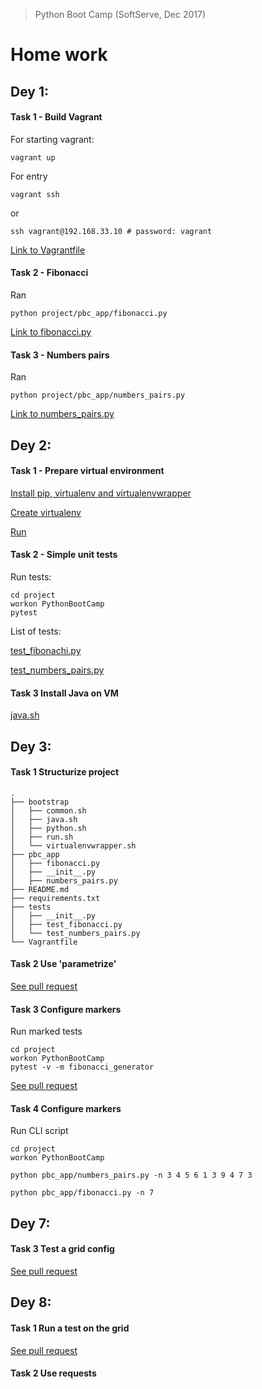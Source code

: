 > Python Boot Camp (SoftServe, Dec 2017)
# Home work

## Dey 1: 

#### Task 1 - Build Vagrant
For starting vagrant:
```
vagrant up
```
For entry
```
vagrant ssh
```
or
```
ssh vagrant@192.168.33.10 # password: vagrant
```
[Link to Vagrantfile](https://github.com/shitikovkirill/pbc-PythonBootCamp/blob/master/Vagrantfile)

#### Task 2 - Fibonacci

Ran
```
python project/pbc_app/fibonacci.py
```

[Link to fibonacci.py](https://github.com/shitikovkirill/pbc-PythonBootCamp/blob/master/pbc_app/fibonacci.py)

#### Task 3 - Numbers pairs

Ran
```
python project/pbc_app/numbers_pairs.py
```

[Link to numbers_pairs.py](https://github.com/shitikovkirill/pbc-PythonBootCamp/blob/master/pbc_app/numbers_pairs.py)

## Dey 2: 

#### Task 1 - Prepare virtual environment

[Install pip, virtualenv and virtualenvwrapper](https://github.com/shitikovkirill/pbc-PythonBootCamp/blob/master/bootstrap/python.sh)

[Create virtualenv](https://github.com/shitikovkirill/pbc-PythonBootCamp/blob/master/bootstrap/virtualenvwrapper.sh)

[Run](https://github.com/shitikovkirill/pbc-PythonBootCamp/blob/master/bootstrap/run.sh)

#### Task 2 - Simple unit tests

Run tests:
```
cd project
workon PythonBootCamp
pytest
```
List of tests:

[test_fibonachi.py](https://github.com/shitikovkirill/pbc-PythonBootCamp/blob/master/tests/test_fibonacci.py)

[test_numbers_pairs.py](https://github.com/shitikovkirill/pbc-PythonBootCamp/blob/master/tests/test_numbers_pairs.py)

#### Task 3 Install Java on VM

[java.sh](https://github.com/shitikovkirill/pbc-PythonBootCamp/blob/master/bootstrap/java.sh)

## Dey 3:
#### Task 1 Structurize project

```
.
├── bootstrap
│   ├── common.sh
│   ├── java.sh
│   ├── python.sh
│   ├── run.sh
│   └── virtualenvwrapper.sh
├── pbc_app
│   ├── fibonacci.py
│   ├── __init__.py
│   ├── numbers_pairs.py
├── README.md
├── requirements.txt
├── tests
│   ├── __init__.py
│   ├── test_fibonacci.py
│   └── test_numbers_pairs.py
└── Vagrantfile
```

#### Task 2 Use 'parametrize'

[See pull request](https://github.com/shitikovkirill/pbc-PythonBootCamp/pull/13)

#### Task 3 Configure markers

Run marked tests

```
cd project
workon PythonBootCamp
pytest -v -m fibonacci_generator
```

[See pull request](https://github.com/shitikovkirill/pbc-PythonBootCamp/pull/14)

#### Task 4 Configure markers
Run CLI script
```
cd project
workon PythonBootCamp

python pbc_app/numbers_pairs.py -n 3 4 5 6 1 3 9 4 7 3

python pbc_app/fibonacci.py -n 7
```

## Dey 7:
#### Task 3 Test a grid config

[See pull request](https://github.com/shitikovkirill/pbc-PythonBootCamp/pull/30)

## Dey 8:
#### Task 1 Run a test on the grid
[See pull request](https://github.com/shitikovkirill/pbc-PythonBootCamp/pull/31)

#### Task 2 Use requests

